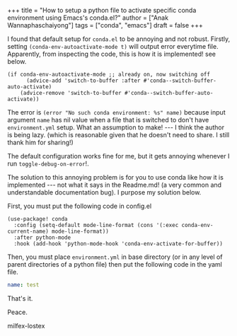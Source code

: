 +++
title = "How to setup a python file to activate specific conda environment using Emacs's conda.el?"
author = ["Anak Wannaphaschaiyong"]
tags = ["conda", "emacs"]
draft = false
+++

I found that default setup for `conda.el` to be annoying and not robust. Firstly, setting `(conda-env-autoactivate-mode t)` will output error everytime file. Apparently, from inspecting the code, this is how it is implemented! see below.

```emacs-lisp
(if conda-env-autoactivate-mode ;; already on, now switching off
      (advice-add 'switch-to-buffer :after #'conda--switch-buffer-auto-activate)
    (advice-remove 'switch-to-buffer #'conda--switch-buffer-auto-activate))
```

The error is `(error "No such conda environment: %s" name)` because input argument `name` has nil value when a file that is switched to don't have `environment.yml` setup. What an assumption to make! --- I think the author is being lazy. (which is reasonable given that he doesn't need to share. I still thank him for sharing!)

The default configuration works fine for me, but it gets annoying whenever I run `toggle-debug-on-error`!.

The solution to this annoying problem is for you to use conda like how it is implemented --- not what it says in the Readme.md! (a very common and understandable documentation bug). I purpose my solution below.

First, you must put the following code in config.el

```emacs-lisp
(use-package! conda
  :config (setq-default mode-line-format (cons '(:exec conda-env-current-name) mode-line-format))
  :after python-mode
  :hook (add-hook 'python-mode-hook 'conda-env-activate-for-buffer))
```

Then, you must place `environment.yml` in base directory (or in any level of parent directories of a python file) then put the following code in the yaml file.

```yaml
name: test
```

That's it.

Peace.

milfex-lostex
